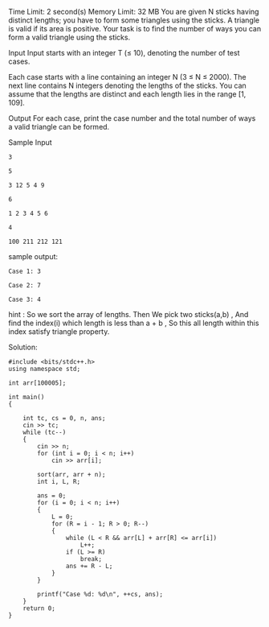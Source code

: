 
Time Limit: 2 second(s)	Memory Limit: 32 MB
You are given N sticks having distinct lengths; you have to form some triangles
using the sticks. A triangle is valid if its area is positive. Your task is to find the 
number of ways you can form a valid triangle using the sticks.

Input
Input starts with an integer T (≤ 10), denoting the number of test cases.

Each case starts with a line containing an integer N (3 ≤ N ≤ 2000). The next line contains N integers denoting the lengths of the sticks. You can assume that the lengths are distinct and each length lies in the range [1, 109].

Output
For each case, print the case number and the total number of ways a valid triangle can be formed.

Sample Input
```
3

5

3 12 5 4 9

6

1 2 3 4 5 6

4

100 211 212 121

```
sample output:
```
Case 1: 3

Case 2: 7

Case 3: 4
```


hint : So we sort the array of lengths. Then We pick two sticks(a,b) , 
And find the index(i) which length is less than a + b ,
So this all length within this index satisfy triangle property.


Solution:
```
#include <bits/stdc++.h>
using namespace std;

int arr[100005];

int main()
{

    int tc, cs = 0, n, ans;
    cin >> tc;
    while (tc--)
    {
        cin >> n;
        for (int i = 0; i < n; i++)
            cin >> arr[i];

        sort(arr, arr + n);
        int i, L, R;

        ans = 0;
        for (i = 0; i < n; i++)
        {
            L = 0;
            for (R = i - 1; R > 0; R--)
            {
                while (L < R && arr[L] + arr[R] <= arr[i])
                    L++;
                if (L >= R)
                    break;
                ans += R - L;
            }
        }

        printf("Case %d: %d\n", ++cs, ans);
    }
    return 0;
}
```